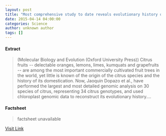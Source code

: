 ```yaml
---
layout: post
title: "Most comprehensive study to date reveals evolutionary history of citrus"
date: 2015-04-14 04:00:00
categories: Science
author: unknown author
tags: []
---
```



#### Extract
>(Molecular Biology and Evolution (Oxford University Press)) Citrus fruits -- delectable oranges, lemons, limes, kumquats and grapefruits -- are among the most important commercially cultivated fruit trees in the world, yet little is known of the origin of the citrus species and the history of its domestication. Now, Jaoquin Dopazo et al., have performed the largest and most detailed genomic analysis on 30 species of citrus, representing 34 citrus genotypes, and used chloroplast genomic data to reconstruct its evolutionary history....

#### Factsheet
>factsheet unavailable

[Visit Link](http://www.eurekalert.org/pub_releases/2015-04/mbae-mcs040815.php)


